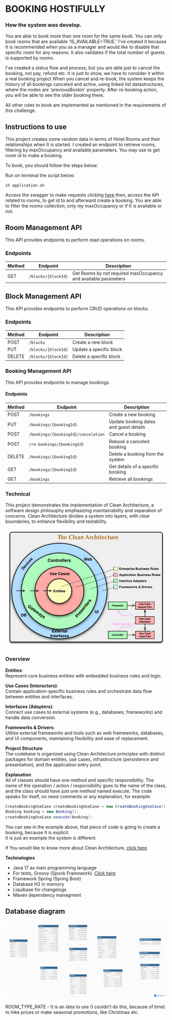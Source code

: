 # BOOKING HOSTIFULLY

### How the system was develop.

You are able to book more than one room for the same book.
You can only book rooms that are available 'IS_AVAILABLE=TRUE.'
I've created it because It is recommended when you as a manager 
and would like to disable that specific room for any reasons.
It also validates if the total number of guests is supported by rooms.

I've created a status flow and process, but you are able just to cancel the booking, not pay, refund etc. It is just to show, we have to consider it within a real booking project 
When you cancel and re-book, the system keeps the history of all bookings canceled and active, using linked list datastructures, where the nodes are 'previousBookin' property.
After re-booking action, you will be able to see the older booking there. 

All other rules to book are implemented as mentioned in the requirements of this challenge.

## Instructions to use

This project creates some random data in terms of Hotel Rooms and their relationships when It is started.
I created an endpoint to retrieve rooms, filtering by maxOccupancy and available parameters.
You may use to get room id to make a booking.

To book, you should follow the steps below:

Run on terminal the script below:

```shell
sh application.sh
```
Access the swagger to make requests clicking [here](http://localhost:8080/swagger-ui/index.html#/) then,
access the API related to rooms, to get id to and afterward create a booking.
You are able to filter the rooms collection, only my maxOccupancy or if It is available or not.

## Room Management API

This API provides endpoints to perform read operations on rooms.

### Endpoints

| Method | Endpoint                   | Description                                                     |
|--------|----------------------------|-----------------------------------------------------------------|
| GET    | `/blocks/{blockId}`        | Get Rooms by not required maxOccupancy and available parameters |

## Block Management API

This API provides endpoints to perform CRUD operations on blocks.

### Endpoints

| Method | Endpoint                   | Description                 |
|--------|----------------------------|-----------------------------|
| POST   | `/blocks`                  | Create a new block          |
| PUT    | `/blocks/{blockId}`        | Update a specific block     |
| DELETE | `/blocks/{blockId}`        | Delete a specific block     |

### Booking Management API

This API provides endpoints to manage bookings.

#### Endpoints

| Method | Endpoint                            | Description                                           |
|--------|-------------------------------------|-------------------------------------------------------|
| POST   | `/bookings`                         | Create a new booking                                  |
| PUT    | `/bookings/{bookingId}`             | Update booking dates and guest details                |
| POST   | `/bookings/{bookingId}/cancelation` | Cancel a booking                                      |
| POST   | `/re-bookings/{bookingId}`          | Rebook a canceled booking                       |
| DELETE | `/bookings/{bookingId}`             | Delete a booking from the system                      |
| GET    | `/bookings/{bookingId}`             | Get details of a specific booking                     |
| GET    | `/bookings`                         | Retrieve all bookings                                 |

### Technical

This project demonstrates the implementation of Clean Architecture, a software design philosophy emphasizing maintainability and separation of concerns. Clean Architecture divides a system into layers, with clear boundaries, to enhance flexibility and testability.

![img_1.png](documentation/img/clea-architecture.png)

### Overview
**Entities**:<br />
Represent core business entities with embedded business rules and logic.
<br />

**Use Cases (Interactors)**:<br />
Contain application-specific business rules and orchestrate data flow between entities and interfaces.
<br />

**Interfaces (Adapters)**:<br />
Connect use cases to external systems (e.g., databases, frameworks) and handle data conversion.
<br />

**Frameworks & Drivers**:<br />
Utilize external frameworks and tools such as web frameworks, databases, and UI components, maintaining flexibility and ease of replacement.
<br />

**Project Structure**<br />
The codebase is organized using Clean Architecture principles with distinct packages for domain entities, use cases, infrastructure (persistence and presentation), and the application entry point.
<br />

**Explanation**<br />
All of classes should have one method and specific responsibility. The name of the operation / action / responsibility goes to the name of the class, and the class should have just one method named execute.
The code speaks for itself, no need comments or any explanation, for example: <br>

```java
CreateBookingUseCase createBookingUseCase = new CreateBookingUseCase();
Booking booking = new Booking();
createBookingUseCase.execute(booking);
```
You can see in the example above, that piece of code is going to create a booking, because It is explicit.</br>
It is just an example the system is different.

If You would like to know more about Clean Architecture, [click here](https://blog.cleancoder.com/uncle-bob/2012/08/13/the-clean-architecture.html)

**Technologies**

* Java 17 as main programming language
* For tests, Groovy (Spock Framework). [Click here](https://spockframework.org/spock/docs/2.3/index.html)
* Framework Spring (Spring Boot)
* Database H2 in memory
* Liquibase for changelogs 
* Maven dependency managment

## Database diagram

![img_1.png](documentation/img/database.png)

ROOM_TYPE_RATE - It is an idea to use (I couldn't do this, because of time) to hike prices or make seasonal promotions, like Christmas etc.